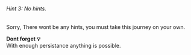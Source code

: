 ###### Hint 3: No hints.

Sorry,
There wont be any hints, you must take this journey on your own.

**Dont forget 💡**    
With enough persistance anything is possible.

